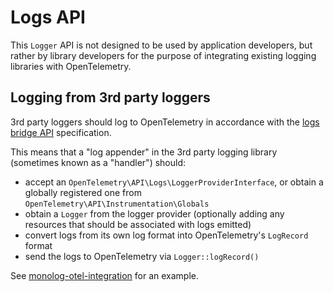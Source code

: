 # Logs API

This `Logger` API is not designed to be used by application developers, but rather by library developers for the purpose
of integrating existing logging libraries with OpenTelemetry.

## Logging from 3rd party loggers

3rd party loggers should log to OpenTelemetry in accordance with the
[logs bridge API](https://github.com/open-telemetry/opentelemetry-specification/blob/main/specification/logs/bridge-api.md)
specification.

This means that a "log appender" in the 3rd party logging library (sometimes known as a "handler") should:
- accept an `OpenTelemetry\API\Logs\LoggerProviderInterface`, or obtain a globally registered one from `OpenTelemetry\API\Instrumentation\Globals`
- obtain a `Logger` from the logger provider (optionally adding any resources that should be associated with logs emitted)
- convert logs from its own log format into OpenTelemetry's `LogRecord` format
- send the logs to OpenTelemetry via `Logger::logRecord()`

See [monolog-otel-integration](examples/logs/features/monolog-otel-integration.md) for an example.


